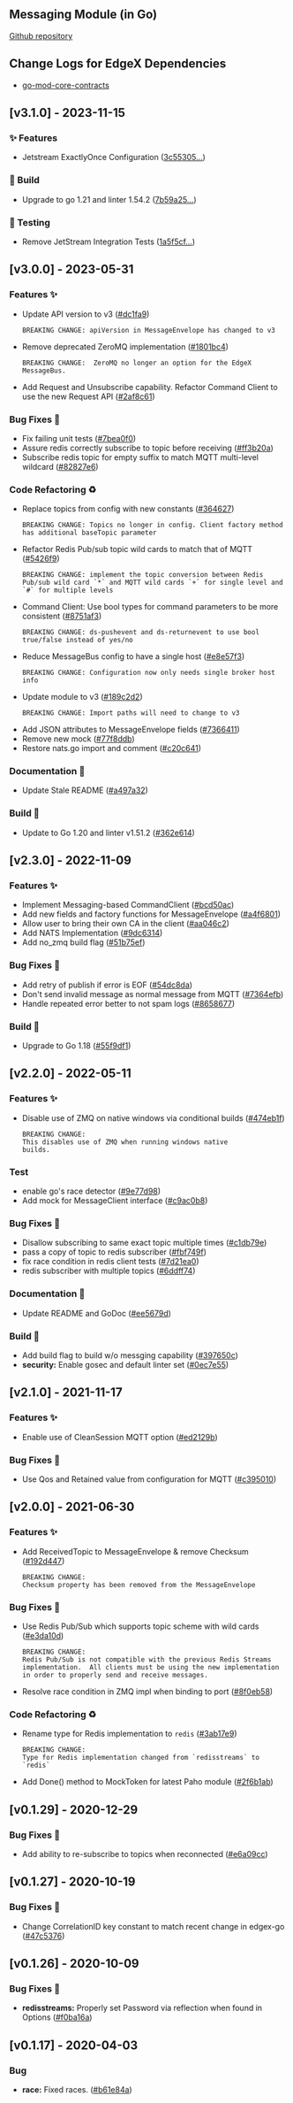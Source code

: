 
<a name="Messaging Go Mod Changelog"></a>
## Messaging Module (in Go)
[Github repository](https://github.com/edgexfoundry/go-mod-messaging)

## Change Logs for EdgeX Dependencies

- [go-mod-core-contracts](https://github.com/edgexfoundry/go-mod-core-contracts/blob/main/CHANGELOG.md)

## [v3.1.0] - 2023-11-15

### ✨  Features

- Jetstream ExactlyOnce Configuration ([3c55305…](https://github.com/edgexfoundry/go-mod-messaging/commit/3c55305cfd05bef29fbb93d4e3d90757e4d22020))

### 👷 Build

- Upgrade to go 1.21 and linter 1.54.2 ([7b59a25…](https://github.com/edgexfoundry/go-mod-messaging/commit/7b59a25c1822550825b9974141cd735907edc1f3))

### 🧪 Testing

- Remove JetStream Integration Tests ([1a5f5cf…](https://github.com/edgexfoundry/go-mod-messaging/commit/1a5f5cf7ee1694f85f5961da7ec7b42515e04c2b))

## [v3.0.0] - 2023-05-31

### Features ✨
- Update API version to v3 ([#dc1fa9](https://github.com/edgexfoundry/go-mod-messaging/commit/dc1fa98dd5cff36050f0a22e2fc1163a68747014))
  ```text
  BREAKING CHANGE: apiVersion in MessageEnvelope has changed to v3
  ```
- Remove deprecated ZeroMQ implementation ([#1801bc4](https://github.com/edgexfoundry/go-mod-messaging/commits/1801bc4))
  ```text
  BREAKING CHANGE:  ZeroMQ no longer an option for the EdgeX MessageBus.
  ```
- Add Request and Unsubscribe capability. Refactor Command Client to use the new Request API ([#2af8c61](https://github.com/edgexfoundry/go-mod-messaging/commit/2af8c61d0e656fe444bc90452b65213b17b562fd))

### Bug Fixes 🐛

- Fix failing unit tests ([#7bea0f0](https://github.com/edgexfoundry/go-mod-messaging/commits/7bea0f0))
- Assure redis correctly subscribe to topic before receiving ([#ff3b20a](https://github.com/edgexfoundry/go-mod-messaging/commits/ff3b20a))
- Subscribe redis topic for empty suffix to match MQTT multi-level wildcard ([#82827e6](https://github.com/edgexfoundry/go-mod-messaging/commits/82827e6))

### Code Refactoring ♻

- Replace topics from config with new constants ([#364627](https://github.com/edgexfoundry/go-mod-messaging/commit/3646279d0d8422a850dd5d44cc6aff0ea4631ac0))
  ```text
  BREAKING CHANGE: Topics no longer in config. Client factory method has additional baseTopic parameter 
  ```
- Refactor Redis Pub/sub topic wild cards to match that of MQTT ([#5426f9](https://github.com/edgexfoundry/go-mod-messaging/commit/5426f937f3aee4cda3bcc0daa344856af0d8fc62))
  ```text
  BREAKING CHANGE: implement the topic conversion between Redis Pub/sub wild card `*` and MQTT wild cards `+` for single level and `#` for multiple levels
  ```
- Command Client: Use bool types for command parameters to be more consistent ([#8751af3](https://github.com/edgexfoundry/go-mod-messaging/commit/8751af38578a3e010e883831076946c588ab1e84))
  ```text
  BREAKING CHANGE: ds-pushevent and ds-returnevent to use bool true/false instead of yes/no
  ```
- Reduce MessageBus config to have a single host ([#e8e57f3](https://github.com/edgexfoundry/go-mod-messaging/commit/e8e57f3b0af30f535f07ddfc2349a27bb1632bae))
  ```text
  BREAKING CHANGE: Configuration now only needs single broker host info
  ```
- Update module to v3 ([#189c2d2](https://github.com/edgexfoundry/go-mod-messaging/commit/189c2d28ed056c67dc7662a8657f6f9aa31afc7f))
  ```text
  BREAKING CHANGE: Import paths will need to change to v3
  ```
- Add JSON attributes to MessageEnvelope fields ([#7366411](https://github.com/edgexfoundry/go-mod-messaging/commits/7366411))
- Remove new mock ([#77f8ddb](https://github.com/edgexfoundry/go-mod-messaging/commits/77f8ddb))
- Restore nats.go import and comment ([#c20c641](https://github.com/edgexfoundry/go-mod-messaging/commits/c20c641))

### Documentation 📖

- Update Stale README ([#a497a32](https://github.com/edgexfoundry/go-mod-messaging/commits/a497a32))

### Build 👷

- Update to Go 1.20 and linter v1.51.2 ([#362e614](https://github.com/edgexfoundry/go-mod-messaging/commits/362e614))

## [v2.3.0] - 2022-11-09

### Features ✨

- Implement Messaging-based CommandClient ([#bcd50ac](https://github.com/edgexfoundry/go-mod-messaging/commits/bcd50ac))
- Add new fields and factory functions for MessageEnvelope ([#a4f6801](https://github.com/edgexfoundry/go-mod-messaging/commits/a4f6801))
- Allow user to bring their own CA in the client ([#aa046c2](https://github.com/edgexfoundry/go-mod-messaging/commits/aa046c2))
- Add NATS Implementation ([#9dc6314](https://github.com/edgexfoundry/go-mod-messaging/commits/9dc6314))
- Add no_zmq build flag ([#51b75ef](https://github.com/edgexfoundry/go-mod-messaging/commits/51b75ef))

### Bug Fixes 🐛

- Add retry of publish if error is EOF ([#54dc8da](https://github.com/edgexfoundry/go-mod-messaging/commits/54dc8da))
- Don't send invalid message as normal message from MQTT ([#7364efb](https://github.com/edgexfoundry/go-mod-messaging/commits/7364efb))
- Handle repeated error better to not spam logs ([#8658677](https://github.com/edgexfoundry/go-mod-messaging/commits/8658677))

### Build 👷

- Upgrade to Go 1.18 ([#55f9df1](https://github.com/edgexfoundry/go-mod-messaging/commits/55f9df1))

## [v2.2.0] - 2022-05-11

### Features ✨

- Disable use of ZMQ on native windows via conditional builds ([#474eb1f](https://github.com/edgexfoundry/go-mod-messaging/commits/474eb1f))

  ```
  BREAKING CHANGE:
  This disables use of ZMQ when running windows native
  builds.
  ```

### Test

- enable go's race detector ([#9e77d98](https://github.com/edgexfoundry/go-mod-messaging/commits/9e77d98))
- Add mock for MessageClient interface ([#c9ac0b8](https://github.com/edgexfoundry/go-mod-messaging/commits/c9ac0b8))

### Bug Fixes 🐛

- Disallow subscribing to same exact topic multiple times ([#c1db79e](https://github.com/edgexfoundry/go-mod-messaging/commits/c1db79e))
- pass a copy of topic to redis subscriber ([#fbf749f](https://github.com/edgexfoundry/go-mod-messaging/commits/fbf749f))
- fix race condition in redis client tests ([#7d21ea0](https://github.com/edgexfoundry/go-mod-messaging/commits/7d21ea0))
- redis subscriber with multiple topics ([#6ddff74](https://github.com/edgexfoundry/go-mod-messaging/commits/6ddff74))

### Documentation 📖

- Update README and GoDoc ([#ee5679d](https://github.com/edgexfoundry/go-mod-messaging/commits/ee5679d))

### Build 👷

- Add build flag to build w/o messging capability ([#397650c](https://github.com/edgexfoundry/go-mod-messaging/commits/397650c))
- **security:** Enable gosec and default linter set ([#0ec7e55](https://github.com/edgexfoundry/go-mod-messaging/commits/0ec7e55))

## [v2.1.0] - 2021-11-17

### Features ✨

- Enable use of CleanSession MQTT option ([#ed2129b](https://github.com/edgexfoundry/go-mod-messaging/commits/ed2129b))

### Bug Fixes 🐛

- Use Qos and Retained value from configuration for MQTT ([#c395010](https://github.com/edgexfoundry/go-mod-messaging/commits/c395010))

## [v2.0.0] - 2021-06-30
### Features ✨
- Add ReceivedTopic to MessageEnvelope & remove Checksum ([#192d447](https://github.com/edgexfoundry/go-mod-messaging/commits/192d447))
    ```
    BREAKING CHANGE:
    Checksum property has been removed from the MessageEnvelope
    ```
### Bug Fixes 🐛
- Use Redis Pub/Sub which supports topic scheme with wild cards ([#e3da10d](https://github.com/edgexfoundry/go-mod-messaging/commits/e3da10d))
    ```
    BREAKING CHANGE:
    Redis Pub/Sub is not compatible with the previous Redis Streams implementation.  All clients must be using the new implementation in order to properly send and receive messages.
    ```
- Resolve race condition in ZMQ impl when binding to port ([#8f0eb58](https://github.com/edgexfoundry/go-mod-messaging/commits/8f0eb58))
### Code Refactoring ♻
- Rename type for Redis implementation to `redis` ([#3ab17e9](https://github.com/edgexfoundry/go-mod-messaging/commits/3ab17e9))
    ```
    BREAKING CHANGE:
    Type for Redis implementation changed from `redisstreams` to `redis`
    ```
- Add Done() method to MockToken for latest Paho module ([#2f6b1ab](https://github.com/edgexfoundry/go-mod-messaging/commits/2f6b1ab))

<a name="v0.1.29"></a>
## [v0.1.29] - 2020-12-29
### Bug Fixes 🐛
- Add ability to re-subscribe to topics when reconnected ([#e6a09cc](https://github.com/edgexfoundry/go-mod-messaging/commits/e6a09cc))

<a name="v0.1.27"></a>
## [v0.1.27] - 2020-10-19
### Bug Fixes 🐛
- Change CorrelationID key constant to match recent change in edgex-go ([#47c5376](https://github.com/edgexfoundry/go-mod-messaging/commits/47c5376))

<a name="v0.1.26"></a>
## [v0.1.26] - 2020-10-09
### Bug Fixes 🐛
- **redisstreams:** Properly set Password via reflection when found in Options ([#f0ba16a](https://github.com/edgexfoundry/go-mod-messaging/commits/f0ba16a))

<a name="v0.1.17"></a>
## [v0.1.17] - 2020-04-03
### Bug
- **race:** Fixed races. ([#b61e84a](https://github.com/edgexfoundry/go-mod-messaging/commits/b61e84a))

